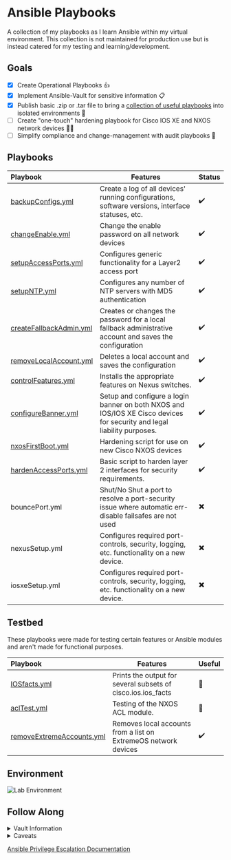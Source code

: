 # Ansible Playbooks
A collection of my playbooks as I learn Ansible within my virtual environment. This collection is not maintained for production use but is instead catered for my testing and learning/development.

## Goals
- [X] Create Operational Playbooks 👍
- [X] Implement Ansible-Vault for sensitive information 📋
- [X] Publish basic .zip or .tar file to bring a [collection of useful playbooks](https://github.com/NetworkNick-io/Operations/releases) into isolated environments 🛂
- [ ] Create "one-touch" hardening playbook for Cisco IOS XE and NXOS network devices 👨‍💻
- [ ] Simplify compliance and change-management with audit playbooks 🦺

## Playbooks

| Playbook                                                                                                               | Features                                                                                                                | Status |
|:-----------------------------------------------------------------------------------------------------------------------|-------------------------------------------------------------------------------------------------------------------------|--------|
| [backupConfigs.yml](https://github.com/NetworkNick-io/LearningAnsible/blob/main/playbooks/backupConfigs.yml)           | Create a log of all devices' running  configurations, software versions, interface statuses, etc.                       | ✔️     |
| [changeEnable.yml](https://github.com/NetworkNick-io/LearningAnsible/blob/main/playbooks/changeEnable.yml)             | Change the enable password on all network devices                                                                       | ✔️     |
| [setupAccessPorts.yml](https://github.com/NetworkNick-io/LearningAnsible/blob/main/playbooks/setupAccessPorts.yml)     | Configures generic functionality for a Layer2  access port                                                              | ✔️     |
| [setupNTP.yml](https://github.com/NetworkNick-io/LearningAnsible/blob/main/playbooks/setupNTP.yml)                     | Configures any number of NTP servers with MD5  authentication                                                           | ✔️     |
| [createFallbackAdmin.yml](https://github.com/NetworkNick-io/LearningAnsible/blob/main/playbooks/createAdmin.yml)       | Creates or changes the password for a local fallback administrative account and saves the configuration                 | ✔️     |
| [removeLocalAccount.yml](https://github.com/NetworkNick-io/LearningAnsible/blob/main/playbooks/removeLocalAccount.yml) | Deletes a local account and saves the configuration                                                                     | ✔️     |
| [controlFeatures.yml](https://github.com/NetworkNick-US/LearningAnsible/blob/main/playbooks/controlFeatures.yml)       | Installs the appropriate features on Nexus switches.                                                                    | ✔️     |
| [configureBanner.yml](https://github.com/NetworkNick-US/LearningAnsible/blob/main/playbooks/setupBanner.yml)           | Setup and configure a login banner on both NXOS and IOS/IOS XE Cisco devices for security and legal liability purposes. | ✔️     |
| [nxosFirstBoot.yml](https://github.com/NetworkNick-US/AnsiblePlaybooks/blob/main/playbooks/nxosFirstBoot.yml)          | Hardening script for use on new Cisco NXOS devices                                                                      | ✔️     |
| [hardenAccessPorts.yml](https://github.com/NetworkNick-US/AnsiblePlaybooks/blob/main/playbooks/accessPortControls.yml) | Basic script to harden layer 2 interfaces for security requirements.                                                    | ✔️     |
| bouncePort.yml                                                                                                         | Shut/No Shut a port to resolve a port-security issue where automatic err-disable failsafes are not used                 | ✖️     |
| nexusSetup.yml                                                                                                         | Configures required port-controls, security, logging, etc. functionality on a new device.                               | ✖️     |
| iosxeSetup.yml                                                                                                         | Configures required port-controls, security, logging, etc. functionality on a new device.                               | ✖️     |    

## Testbed
These playbooks were made for testing certain features or Ansible modules and aren't made for functional purposes.

| Playbook                                                                                         | Features                                                     | Useful |
|:-------------------------------------------------------------------------------------------------|--------------------------------------------------------------|--------|
| [IOSfacts.yml](https://github.com/NetworkNick-io/LearningAnsible/blob/main/testbed/IOSfacts.yml) | Prints the output for several subsets of cisco.ios.ios_facts | 🚫     |
| [aclTest.yml](https://github.com/NetworkNick-US/AnsiblePlaybooks/blob/main/testbed/aclTest.yml)  | Testing of the NXOS ACL module.                              | 🚫     |
| [removeExtremeAccounts.yml](https://github.com/NetworkNick-US/AnsiblePlaybooks/blob/main/testbed/removeExtremeAccounts.yml) | Removes local accounts from a list on ExtremeOS network devices |  ✔️     |

## Environment
![Lab Environment](https://i.imgur.com/sAibkpG.png)

## Follow Along

<details>
    <summary>Vault Information</summary>
    
  ```diff
  - All Vault Passwords: TestVault4321
  - Enable Password: BigLongPassword123!!
  - NTP Shared Key: TestKey123/TestKey1234s
  - AnsibleAdmin Account Password: MD5passwordtest!
  - Discord Webhook(s) - these are not shared but can easily be generated for any playbooks that use the Discord community module
  ```
</details>

<details>
    <summary>Caveats</summary>
    
  ```diff
  - This environment supports dropping authenticated users into enable mode by default. If your environment does not or cannot support this, you will have to append become: yes, become_method: enable, and become_password: enablePW, to your playbook, vault, or var files.
  + https://docs.ansible.com/ansible/latest/network/getting_started/network_differences.html#privilege-escalation)
  - Certain playbook features (namely connection:local) is not ideal for production use. Best-practices involve implementing connection: network_cli, but this is not supported in my virtual environment.
  ```
</details>

[Ansible Privilege Escalation Documentation](https://docs.ansible.com/ansible/latest/network/getting_started/network_differences.html#privilege-escalation)
